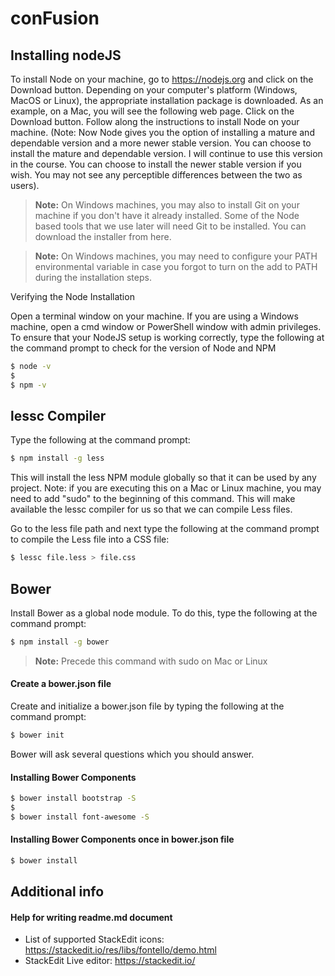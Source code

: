 conFusion
===================

Installing nodeJS
---------------

To install Node on your machine, go to https://nodejs.org and click on the Download button. Depending on your computer's platform (Windows, MacOS or Linux), the appropriate installation package is downloaded. As an example, on a Mac, you will see the following web page. Click on the Download button. Follow along the instructions to install Node on your machine. (Note: Now Node gives you the option of installing a mature and dependable version and a more newer stable version. You can choose to install the mature and dependable version. I will continue to use this version in the course. You can choose to install the newer stable version if you wish. You may not see any perceptible differences between the two as users).

> **Note:** On Windows machines, you may also to install <i class="icon-provider-github"></i> Git on your machine if you don't have it already installed. Some of the Node based tools that we use later will need <i class="icon-provider-github"></i> Git to be installed. You can download the installer from here.

> **Note:** On Windows machines, you may need to configure your PATH environmental variable in case you forgot to turn on the add to PATH during the installation steps.

Verifying the Node Installation

Open a terminal window on your machine. If you are using a Windows machine, open a cmd window or PowerShell window with admin privileges.
To ensure that your NodeJS setup is working correctly, type the following at the command prompt to check for the version of Node and NPM

```sh
$ node -v
$ 
$ npm -v
```

lessc Compiler
-------------------------
Type the following at the command prompt:

```sh
$ npm install -g less
```

This will install the less NPM module globally so that it can be used by any project. Note: if you are executing this on a Mac or Linux machine, you may need to add "sudo" to the beginning of this command. This will make available the lessc compiler for us so that we can compile Less files.

Go to the less file path and next type the following at the command prompt to compile the Less file into a CSS file:

```sh
$ lessc file.less > file.css
```

Bower
----------------

Install Bower as a global node module. To do this, type the following at the command prompt:

```sh
$ npm install -g bower
```

> **Note:**  Precede this command with sudo on Mac or Linux

#### <i class="icon-file"></i> Create a bower.json file

Create and initialize a bower.json file by typing the following at the command prompt:

```sh
$ bower init
```

Bower will ask several questions which you should answer.

#### <i class="icon-plus"></i> Installing Bower Components

```sh
$ bower install bootstrap -S
$ 
$ bower install font-awesome -S
```

#### <i class="icon-wrench"></i> Installing Bower Components once in bower.json file

```sh
$ bower install 
```

Additional info
----------------

#### <i class="icon-help-circled"></i> Help for writing readme.md document

- List of supported StackEdit icons: https://stackedit.io/res/libs/fontello/demo.html
- StackEdit Live editor: https://stackedit.io/
